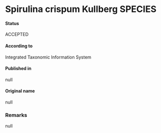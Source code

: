 Spirulina crispum Kullberg SPECIES
=======

#### Status
ACCEPTED

#### According to
Integrated Taxonomic Information System

#### Published in
null

#### Original name
null

### Remarks
null